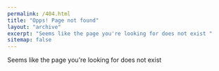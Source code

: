 ```yaml
---
permalink: /404.html
title: "Opps! Page not found"
layout: "archive"
excerpt: "Seems like the page you're looking for does not exist "
sitemap: false
---
```

Seems like the page you're looking for does not exist
